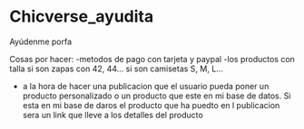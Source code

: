 # Chicverse_ayudita
Ayúdenme porfa

Cosas por hacer:
-metodos de pago con tarjeta y paypal
-los productos con talla si son zapas con 42, 44... si son camisetas S, M, L...
- a la hora de hacer una publicacion que el usuario pueda poner un producto personalizado o un producto que este en mi base de datos. Si esta en mi base de daros el producto que ha puedto en l publicacion sera un link que lleve a los detalles del producto

